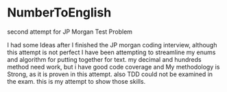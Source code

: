 # NumberToEnglish
second attempt for JP Morgan Test Problem


I had some Ideas after I finished the JP morgan coding interview, although this attempt is not perfect I have been attempting to streamline my enums and algorithm for putting together  for text. my decimal and hundreds method need work, but i have good code coverage and My methodology is Strong, as it is proven in this attempt. also TDD could not be examined in the exam. this is my attempt to show those skills.
